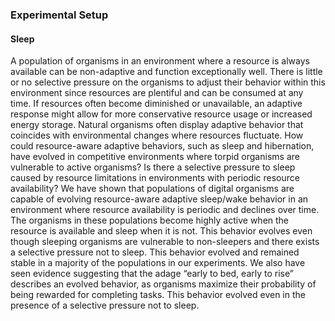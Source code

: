### Experimental Setup

#### Sleep
A population of organisms in an environment where a resource is always available can be 
non-adaptive and function exceptionally well. There is little or no selective pressure on the 
organisms to adjust their behavior within this environment since resources are plentiful and can 
be consumed at any time. If resources often become diminished or unavailable, an adaptive response 
might allow for more conservative resource usage or increased energy storage. Natural organisms 
often display adaptive behavior that coincides with environmental changes where resources fluctuate. 
How could resource-aware adaptive behaviors, such as sleep and hibernation, have evolved in 
competitive environments where torpid organisms are vulnerable to active organisms? Is there a 
selective pressure to sleep caused by resource limitations in environments with periodic resource availability?
We have shown that populations of digital organisms are capable of evolving resource-aware adaptive 
sleep/wake behavior in an environment where resource availability is periodic and declines over time. 
The organisms in these populations become highly active when the resource is available and sleep when 
it is not. This behavior evolves even though sleeping organisms are vulnerable to non-sleepers and 
there exists a selective pressure not to sleep. This behavior evolved and remained stable in a 
majority of the populations in our experiments. We also have seen evidence suggesting that the 
adage “early to bed, early to rise” describes an evolved behavior, as organisms maximize their 
probability of being rewarded for completing tasks. This behavior evolved even in the presence 
of a selective pressure not to sleep.
